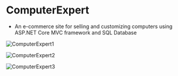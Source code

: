 # ComputerExpert
- An e-commerce site for selling and customizing computers using ASP.NET Core MVC framework and SQL Database

![ComputerExpert1](https://user-images.githubusercontent.com/34407972/120116922-a5ed3080-c158-11eb-9ad3-ba0352d3c252.png)

![ComputerExpert2](https://user-images.githubusercontent.com/34407972/120116923-a84f8a80-c158-11eb-825c-0184e9a9b61e.png)

![ComputerExpert3](https://user-images.githubusercontent.com/34407972/120116924-a8e82100-c158-11eb-8744-5d5dd81dd4b5.png)

